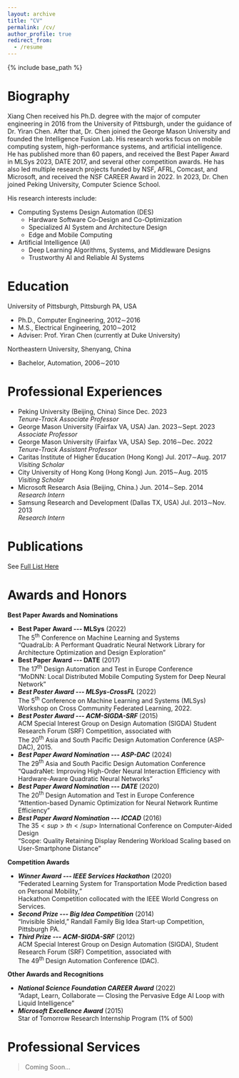 ```yaml
---
layout: archive
title: "CV"
permalink: /cv/
author_profile: true
redirect_from:
  - /resume
---
```


{% include base_path %}

Biography
=====

Xiang Chen received his Ph.D. degree with the major of computer engineering in 2016 from the University of Pittsburgh, under the guidance of Dr. Yiran Chen. After that, Dr. Chen joined the George Mason University and founded the Intelligence Fusion Lab. His research works focus on mobile computing system, high-performance systems, and artificial intelligence. He has published more than 60 papers, and received the Best Paper Award in MLSys 2023, DATE 2017, and several other competition awards. He has also led multiple research projects funded by NSF, AFRL, Comcast, and Microsoft, and received the NSF CAREER Award in 2022. In 2023, Dr. Chen joined Peking University, Computer Science School.

His research interests include:
- Computing Systems Design Automation (DES)
  - Hardware Software Co-Design and Co-Optimization
  - Specialized AI System and Architecture Design
  - Edge and Mobile Computing
- Artificial Intelligence (AI)
  - Deep Learning Algorithms, Systems, and Middleware Designs
  - Trustworthy AI and Reliable AI Systems


Education
======
University of Pittsburgh, Pittsburgh PA, USA
- Ph.D., Computer Engineering, 2012∼2016
- M.S., Electrical Engineering, 2010∼2012
- Adviser: Prof. Yiran Chen (currently at Duke University)

Northeastern University, Shenyang, China
- Bachelor, Automation, 2006∼2010


Professional Experiences
======

- Peking University (Beijing, China) Since Dec. 2023  
  *Tenure-Track Associate Professor*
- George Mason University (Fairfax VA, USA) Jan. 2023∼Sept. 2023  
  *Associate Professor*
- George Mason University (Fairfax VA, USA) Sep. 2016∼Dec. 2022  
  *Tenure-Track Assistant Professor*
- Caritas Institute of Higher Education (Hong Kong) Jul. 2017∼Aug. 2017  
  *Visiting Scholar*
- City University of Hong Kong (Hong Kong) Jun. 2015∼Aug. 2015  
  *Visiting Scholar*
- Microsoft Research Asia (Beijing, China.) Jun. 2014∼Sep. 2014  
  *Research Intern*
- Samsung Research and Development (Dallas TX, USA) Jul. 2013∼Nov. 2013  
  *Research Intern*


Publications
======

See [Full List Here](/publications)


Awards and Honors
===
**Best Paper Awards and Nominations**
- **Best Paper Award --- MLSys** (2022)  
  The 5<sup>th</sup> Conference on Machine Learning and Systems  
  “QuadraLib: A Performant Quadratic Neural Network Library for Architecture Optimization and Design Exploration”
- **Best Paper Award --- DATE** (2017)  
  The 17<sup>th</sup> Design Automation and Test in Europe Conference  
  “MoDNN: Local Distributed Mobile Computing System for Deep Neural Network”
- ***Best Poster Award --- MLSys-CrossFL*** (2022)  
	The 5<sup>th</sup> Conference on Machine Learning and Systems (MLSys) Workshop on Cross Community Federated Learning, 2022.
- ***Best Poster Award --- ACM-SIGDA-SRF*** (2015)  
	ACM Special Interest Group on Design Automation (SIGDA) Student Research Forum (SRF) Competition, associated with  
  The 20<sup>th</sup> Asia and South Pacific Design Automation Conference (ASP-DAC), 2015.
- ***Best Paper Award Nomination --- ASP-DAC*** (2024)  
	The 29<sup>th</sup> Asia and South Pacific Design Automation Conference  
  “QuadraNet: Improving High-Order Neural Interaction Efficiency with Hardware-Aware Quadratic Neural Networks”
- ***Best Paper Award Nomination --- DATE*** (2020)  
	The 20<sup>th</sup> Design Automation and Test in Europe Conference  
	“Attention-based Dynamic Optimization for Neural Network Runtime Efficiency”
- ***Best Paper Award Nomination --- ICCAD*** (2016)  
	The 35$<sup>th</sup>$ International Conference on Computer-Aided Design  
	“Scope: Quality Retaining Display Rendering Workload Scaling based on User-Smartphone Distance”

**Competition Awards**
- ***Winner Award --- IEEE Services Hackathon*** (2020)  
	“Federated Learning System for Transportation Mode Prediction based on Personal Mobility,”  
	Hackathon Competition collocated with the IEEE World Congress on Services.
- ***Second Prize --- Big Idea Competition*** (2014)  
	“Invisible Shield,” Randall Family Big Idea Start-up Competition, Pittsburgh PA.
- ***Third Prize --- ACM-SIGDA-SRF*** (2012)  
	ACM Special Interest Group on Design Automation (SIGDA), Student Research Forum (SRF) Competition, associated with  
	The 49<sup>th</sup> Design Automation Conference (DAC).

**Other Awards and Recognitions**
- ***National Science Foundation CAREER Award*** (2022)  
	“Adapt, Learn, Collaborate — Closing the Pervasive Edge AI Loop with Liquid Intelligence”
- ***Microsoft Excellence Award*** (2015)  
	Star of Tomorrow Research Internship Program (1\% of 500)


Professional Services
======
> Coming Soon...